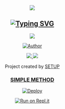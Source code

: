 <div align="center">
  <p align="center">
<img 
src="https"https://i.imgur.com/ppxL0a9.jpeg"/>
</p>
 
## [![Typing SVG](https://readme-typing-svg.herokuapp.com?font=Rockstar-ExtraBold&color=F33A6A&lines=WELCOME+TO+TOXIC+LEO+MD+REPO;CREATED+BY+AKASH+LEO;THIS+IS+A+USERBOT+PUBLIC+BOT;WITH+MORE+FEATHERS)](https://git.io/typing-svg)

 </a>
</p>


<div align="center">
  <p align="center">
<img src=https://i.imgur.com/ABlABJP.jpeg>
</p>

  <p align="center">
<a href="https:"><img title="Author" src="https://img.shields.io/badge/Author--AKASH/TOXIC-LEO?color=blue&style=for-the-badge&logo=whatsapp"></a>
</p>
</div>
<p align="center">
  <a href="https://instagram.com/akash_ak_4"><img src="https://img.shields.io/badge/Instagram-E4405F?style=for-the-badge&logo=instagram&logoColor=white"/> 
  <a href="https://wa.me/919497206865"><img src="https://img.shields.io/badge/WhatsApp-25D366?style=for-the-badge&logo=whatsapp&logoColor=white" />
</p>
</a>
<p align="center">
Project created by <a href="https://github.com/toxic-leo1</a> to make it public
    <br>
       | © |
        Reserved |
    <br> 
</p>

## SETUP
<div align="center"> 


  ### SIMPLE METHOD
  
[![Deploy](https://www.herokucdn.com/deploy/button.svg)](https://heroku.com/deploy?template=https://github.com/toxic-leo1/Toxic_Leo-MD)


[![Run on Repl.it](https://repl.it/badge/github/quiec/whatsAlfa)](https://replit.com/@darkalphaxteam/CYBER-X-MD-SCANNER?output%20only=1&lite=1#index.js)
  

